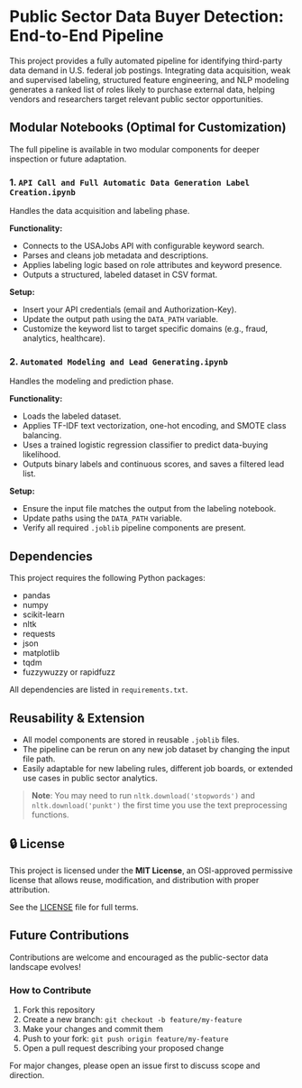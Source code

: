 # Public Sector Data Buyer Detection: End-to-End Pipeline

This project provides a fully automated pipeline for identifying third-party data demand in U.S. federal job postings. Integrating data acquisition, weak and supervised labeling, structured feature engineering, and NLP modeling generates a ranked list of roles likely to purchase external data, helping vendors and researchers target relevant public sector opportunities.


## Modular Notebooks (Optimal for Customization)

The full pipeline is available in two modular components for deeper inspection or future adaptation.

### 1. `API Call and Full Automatic Data Generation Label Creation.ipynb`

Handles the data acquisition and labeling phase.

**Functionality:**
- Connects to the USAJobs API with configurable keyword search.
- Parses and cleans job metadata and descriptions.
- Applies labeling logic based on role attributes and keyword presence.
- Outputs a structured, labeled dataset in CSV format.

**Setup:**
- Insert your API credentials (email and Authorization-Key).
- Update the output path using the `DATA_PATH` variable.
- Customize the keyword list to target specific domains (e.g., fraud, analytics, healthcare).


### 2. `Automated Modeling and Lead Generating.ipynb`

Handles the modeling and prediction phase.

**Functionality:**
- Loads the labeled dataset.
- Applies TF-IDF text vectorization, one-hot encoding, and SMOTE class balancing.
- Uses a trained logistic regression classifier to predict data-buying likelihood.
- Outputs binary labels and continuous scores, and saves a filtered lead list.

**Setup:**
- Ensure the input file matches the output from the labeling notebook.
- Update paths using the `DATA_PATH` variable.
- Verify all required `.joblib` pipeline components are present.

##  Dependencies

This project requires the following Python packages:

- pandas  
- numpy  
- scikit-learn  
- nltk  
- requests  
- json  
- matplotlib  
- tqdm  
- fuzzywuzzy or rapidfuzz  

All dependencies are listed in `requirements.txt`.



## Reusability & Extension

- All model components are stored in reusable `.joblib` files.
- The pipeline can be rerun on any new job dataset by changing the input file path.
- Easily adaptable for new labeling rules, different job boards, or extended use cases in public sector analytics.


> **Note**: You may need to run `nltk.download('stopwords')` and `nltk.download('punkt')` the first time you use the text preprocessing functions.


## 🔒 License

This project is licensed under the **MIT License**, an OSI-approved permissive license that allows reuse, modification, and distribution with proper attribution.

See the [LICENSE](./LICENSE) file for full terms.


## Future Contributions

Contributions are welcome and encouraged as the public-sector data landscape evolves!

### How to Contribute
1. Fork this repository
2. Create a new branch: `git checkout -b feature/my-feature`
3. Make your changes and commit them
4. Push to your fork: `git push origin feature/my-feature`
5. Open a pull request describing your proposed change

For major changes, please open an issue first to discuss scope and direction.

